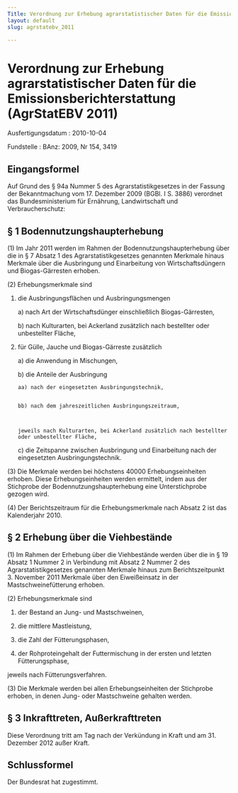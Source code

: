 ```yaml
---
Title: Verordnung zur Erhebung agrarstatistischer Daten für die Emissionsberichterstattung
layout: default
slug: agrstatebv_2011

---
```


# Verordnung zur Erhebung agrarstatistischer Daten für die Emissionsberichterstattung (AgrStatEBV 2011)

Ausfertigungsdatum
:   2010-10-04

Fundstelle
:   BAnz: 2009, Nr 154, 3419


## Eingangsformel

Auf Grund des § 94a Nummer 5 des Agrarstatistikgesetzes in der Fassung
der Bekanntmachung vom 17. Dezember 2009 (BGBl. I S. 3886) verordnet
das Bundesministerium für Ernährung, Landwirtschaft und
Verbraucherschutz:


## § 1 Bodennutzungshaupterhebung

(1) Im Jahr 2011 werden im Rahmen der Bodennutzungshaupterhebung über
die in § 7 Absatz 1 des Agrarstatistikgesetzes genannten Merkmale
hinaus Merkmale über die Ausbringung und Einarbeitung von
Wirtschaftsdüngern und Biogas-Gärresten erhoben.

(2) Erhebungsmerkmale sind

1.  die Ausbringungsflächen und Ausbringungsmengen

    a)  nach Art der Wirtschaftsdünger einschließlich Biogas-Gärresten,


    b)  nach Kulturarten, bei Ackerland zusätzlich nach bestellter oder
        unbestellter Fläche,





2.  für Gülle, Jauche und Biogas-Gärreste zusätzlich

    a)  die Anwendung in Mischungen,


    b)  die Anteile der Ausbringung

        aa) nach der eingesetzten Ausbringungstechnik,


        bb) nach dem jahreszeitlichen Ausbringungszeitraum,



        jeweils nach Kulturarten, bei Ackerland zusätzlich nach bestellter
        oder unbestellter Fläche,


    c)  die Zeitspanne zwischen Ausbringung und Einarbeitung nach der
        eingesetzten Ausbringungstechnik.







(3) Die Merkmale werden bei höchstens 40000 Erhebungseinheiten
erhoben. Diese Erhebungseinheiten werden ermittelt, indem aus der
Stichprobe der Bodennutzungshaupterhebung eine Unterstichprobe gezogen
wird.

(4) Der Berichtszeitraum für die Erhebungsmerkmale nach Absatz 2 ist
das Kalenderjahr 2010.


## § 2 Erhebung über die Viehbestände

(1) Im Rahmen der Erhebung über die Viehbestände werden über die in §
19 Absatz 1 Nummer 2 in Verbindung mit Absatz 2 Nummer 2 des
Agrarstatistikgesetzes genannten Merkmale hinaus zum Berichtszeitpunkt
3\. November 2011 Merkmale über den Eiweißeinsatz in der
Mastschweinefütterung erhoben.

(2) Erhebungsmerkmale sind

1.  der Bestand an Jung- und Mastschweinen,


2.  die mittlere Mastleistung,


3.  die Zahl der Fütterungsphasen,


4.  der Rohproteingehalt der Futtermischung in der ersten und letzten
    Fütterungsphase,



jeweils nach Fütterungsverfahren.

(3) Die Merkmale werden bei allen Erhebungseinheiten der Stichprobe
erhoben, in denen Jung- oder Mastschweine gehalten werden.


## § 3 Inkrafttreten, Außerkrafttreten

Diese Verordnung tritt am Tag nach der Verkündung in Kraft und am 31.
Dezember 2012 außer Kraft.


## Schlussformel

Der Bundesrat hat zugestimmt.

